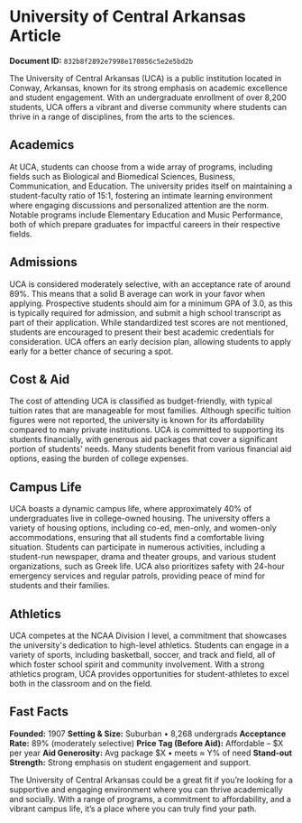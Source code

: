 # University of Central Arkansas Article

**Document ID:** `832b8f2892e7998e170856c5e2e5bd2b`

The University of Central Arkansas (UCA) is a public institution located in Conway, Arkansas, known for its strong emphasis on academic excellence and student engagement. With an undergraduate enrollment of over 8,200 students, UCA offers a vibrant and diverse community where students can thrive in a range of disciplines, from the arts to the sciences.

## Academics
At UCA, students can choose from a wide array of programs, including fields such as Biological and Biomedical Sciences, Business, Communication, and Education. The university prides itself on maintaining a student-faculty ratio of 15:1, fostering an intimate learning environment where engaging discussions and personalized attention are the norm. Notable programs include Elementary Education and Music Performance, both of which prepare graduates for impactful careers in their respective fields.

## Admissions
UCA is considered moderately selective, with an acceptance rate of around 89%. This means that a solid B average can work in your favor when applying. Prospective students should aim for a minimum GPA of 3.0, as this is typically required for admission, and submit a high school transcript as part of their application. While standardized test scores are not mentioned, students are encouraged to present their best academic credentials for consideration. UCA offers an early decision plan, allowing students to apply early for a better chance of securing a spot.

## Cost & Aid
The cost of attending UCA is classified as budget-friendly, with typical tuition rates that are manageable for most families. Although specific tuition figures were not reported, the university is known for its affordability compared to many private institutions. UCA is committed to supporting its students financially, with generous aid packages that cover a significant portion of students' needs. Many students benefit from various financial aid options, easing the burden of college expenses.

## Campus Life
UCA boasts a dynamic campus life, where approximately 40% of undergraduates live in college-owned housing. The university offers a variety of housing options, including co-ed, men-only, and women-only accommodations, ensuring that all students find a comfortable living situation. Students can participate in numerous activities, including a student-run newspaper, drama and theater groups, and various student organizations, such as Greek life. UCA also prioritizes safety with 24-hour emergency services and regular patrols, providing peace of mind for students and their families.

## Athletics
UCA competes at the NCAA Division I level, a commitment that showcases the university's dedication to high-level athletics. Students can engage in a variety of sports, including basketball, soccer, and track and field, all of which foster school spirit and community involvement. With a strong athletics program, UCA provides opportunities for student-athletes to excel both in the classroom and on the field.

## Fast Facts
**Founded:** 1907
**Setting & Size:** Suburban • 8,268 undergrads
**Acceptance Rate:** 89% (moderately selective)
**Price Tag (Before Aid):** Affordable – $X per year
**Aid Generosity:** Avg package $X • meets ≈ Y% of need
**Stand-out Strength:** Strong emphasis on student engagement and support.

The University of Central Arkansas could be a great fit if you’re looking for a supportive and engaging environment where you can thrive academically and socially. With a range of programs, a commitment to affordability, and a vibrant campus life, it’s a place where you can truly find your path.

